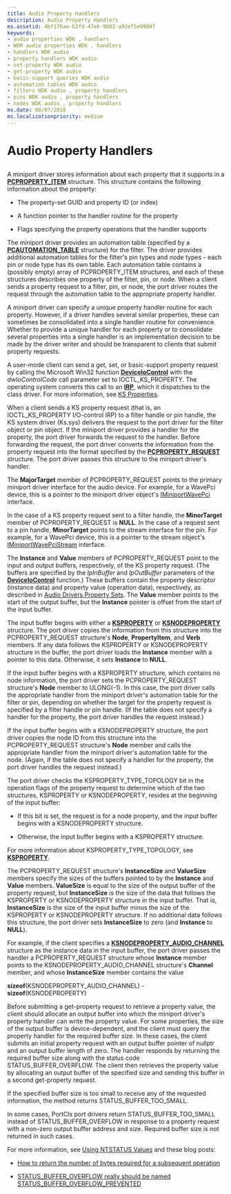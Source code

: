 ```yaml
---
title: Audio Property Handlers
description: Audio Property Handlers
ms.assetid: 4bf176ae-b3fd-47e6-9802-a92ef5e9904f
keywords:
- audio properties WDK , handlers
- WDM audio properties WDK , handlers
- handlers WDK audio
- property handlers WDK audio
- set-property WDK audio
- get-property WDK audio
- basic-support queries WDK audio
- automation tables WDK audio
- filters WDK audio , property handlers
- pins WDK audio , property handlers
- nodes WDK audio , property handlers
ms.date: 08/07/2018
ms.localizationpriority: medium
---
```


# Audio Property Handlers


## <span id="audio_property_handlers"></span><span id="AUDIO_PROPERTY_HANDLERS"></span>


A miniport driver stores information about each property that it supports in a [**PCPROPERTY\_ITEM**](https://msdn.microsoft.com/library/windows/hardware/ff537722) structure. This structure contains the following information about the property:

-   The property-set GUID and property ID (or index)

-   A function pointer to the handler routine for the property

-   Flags specifying the property operations that the handler supports

The miniport driver provides an automation table (specified by a [**PCAUTOMATION\_TABLE**](https://msdn.microsoft.com/library/windows/hardware/ff537685) structure) for the filter. The driver provides additional automation tables for the filter's pin types and node types - each pin or node type has its own table. Each automation table contains a (possibly empty) array of PCPROPERTY\_ITEM structures, and each of these structures describes one property of the filter, pin, or node. When a client sends a property request to a filter, pin, or node, the port driver routes the request through the automation table to the appropriate property handler.

A miniport driver can specify a unique property handler routine for each property. However, if a driver handles several similar properties, these can sometimes be consolidated into a single handler routine for convenience. Whether to provide a unique handler for each property or to consolidate several properties into a single handler is an implementation decision to be made by the driver writer and should be transparent to clients that submit property requests.

A user-mode client can send a get, set, or basic-support property request by calling the Microsoft Win32 function [**DeviceIoControl**](https://msdn.microsoft.com/library/windows/desktop/aa363216) with the *dwIoControlCode* call parameter set to IOCTL\_KS\_PROPERTY. The operating system converts this call to an [**IRP**](https://msdn.microsoft.com/library/windows/hardware/ff550694), which it dispatches to the class driver. For more information, see [KS Properties](https://msdn.microsoft.com/library/windows/hardware/ff567671).

When a client sends a KS property request (that is, an IOCTL\_KS\_PROPERTY I/O-control IRP) to a filter handle or pin handle, the KS system driver (Ks.sys) delivers the request to the port driver for the filter object or pin object. If the miniport driver provides a handler for the property, the port driver forwards the request to the handler. Before forwarding the request, the port driver converts the information from the property request into the format specified by the [**PCPROPERTY\_REQUEST**](https://msdn.microsoft.com/library/windows/hardware/ff537723) structure. The port driver passes this structure to the miniport driver's handler.

The **MajorTarget** member of PCPROPERTY\_REQUEST points to the primary miniport driver interface for the audio device. For example, for a WavePci device, this is a pointer to the miniport driver object's [IMiniportWavePci](https://msdn.microsoft.com/library/windows/hardware/ff536724) interface.

In the case of a KS property request sent to a filter handle, the **MinorTarget** member of PCPROPERTY\_REQUEST is **NULL**. In the case of a request sent to a pin handle, **MinorTarget** points to the stream interface for the pin. For example, for a WavePci device, this is a pointer to the stream object's [IMiniportWavePciStream](https://msdn.microsoft.com/library/windows/hardware/ff536725) interface.

The **Instance** and **Value** members of PCPROPERTY\_REQUEST point to the input and output buffers, respectively, of the KS property request. (The buffers are specified by the *lpInBuffer* and *lpOutBuffer* parameters of the [**DeviceIoControl**](https://msdn.microsoft.com/library/windows/desktop/aa363216) function.) These buffers contain the property descriptor (instance data) and property value (operation data), respectively, as described in [Audio Drivers Property Sets](https://msdn.microsoft.com/library/windows/hardware/ff536197). The **Value** member points to the start of the output buffer, but the **Instance** pointer is offset from the start of the input buffer.

The input buffer begins with either a [**KSPROPERTY**](https://msdn.microsoft.com/library/windows/hardware/ff564262) or [**KSNODEPROPERTY**](https://msdn.microsoft.com/library/windows/hardware/ff537143) structure. The port driver copies the information from this structure into the PCPROPERTY\_REQUEST structure's **Node**, **PropertyItem**, and **Verb** members. If any data follows the KSPROPERTY or KSNODEPROPERTY structure in the buffer, the port driver loads the **Instance** member with a pointer to this data. Otherwise, it sets **Instance** to **NULL**.

If the input buffer begins with a KSPROPERTY structure, which contains no node information, the port driver sets the PCPROPERTY\_REQUEST structure's **Node** member to ULONG(-1). In this case, the port driver calls the appropriate handler from the miniport driver's automation table for the filter or pin, depending on whether the target for the property request is specified by a filter handle or pin handle. (If the table does not specify a handler for the property, the port driver handles the request instead.)

If the input buffer begins with a KSNODEPROPERTY structure, the port driver copies the node ID from this structure into the PCPROPERTY\_REQUEST structure's **Node** member and calls the appropriate handler from the miniport driver's automation table for the node. (Again, if the table does not specify a handler for the property, the port driver handles the request instead.)

The port driver checks the KSPROPERTY\_TYPE\_TOPOLOGY bit in the operation flags of the property request to determine which of the two structures, KSPROPERTY or KSNODEPROPERTY, resides at the beginning of the input buffer:

-   If this bit is set, the request is for a node property, and the input buffer begins with a KSNODEPROPERTY structure.

-   Otherwise, the input buffer begins with a KSPROPERTY structure.

For more information about KSPROPERTY\_TYPE\_TOPOLOGY, see [**KSPROPERTY**](https://msdn.microsoft.com/library/windows/hardware/ff564262).

The PCPROPERTY\_REQUEST structure's **InstanceSize** and **ValueSize** members specify the sizes of the buffers pointed to by the **Instance** and **Value** members. **ValueSize** is equal to the size of the output buffer of the property request, but **InstanceSize** is the size of the data that follows the KSPROPERTY or KSNODEPROPERTY structure in the input buffer. That is, **InstanceSize** is the size of the input buffer minus the size of the KSPROPERTY or KSNODEPROPERTY structure. If no additional data follows this structure, the port driver sets **InstanceSize** to zero (and **Instance** to **NULL**).

For example, if the client specifies a [**KSNODEPROPERTY\_AUDIO\_CHANNEL**](https://msdn.microsoft.com/library/windows/hardware/ff537145) structure as the instance data in the input buffer, the port driver passes the handler a PCPROPERTY\_REQUEST structure whose **Instance** member points to the KSNODEPROPERTY\_AUDIO\_CHANNEL structure's **Channel** member, and whose **InstanceSize** member contains the value

**sizeof**(KSNODEPROPERTY\_AUDIO\_CHANNEL) - **sizeof**(KSNODEPROPERTY)

Before submitting a get-property request to retrieve a property value, the client should allocate an output buffer into which the miniport driver's property handler can write the property value. For some properties, the size of the output buffer is device-dependent, and the client must query the property handler for the required buffer size. In these cases, the client submits an initial property request with an output buffer pointer of nullptr and an output buffer length of zero. The handler responds by returning the required buffer size along with the status code STATUS_BUFFER_OVERFLOW. The client then retrieves the property value by allocating an output buffer of the specified size and sending this buffer in a second get-property request.
 
If the specified buffer size is too small to receive any of the requested information, the method returns STATUS_BUFFER_TOO_SMALL. 
 
In some cases, PortCls port drivers return STATUS_BUFFER_TOO_SMALL instead of STATUS_BUFFER_OVERFLOW in response to a property request with a non-zero output buffer address and size. Required buffer size is not returned in such cases. 
 
For more information, see [Using NTSTATUS Values](https://docs.microsoft.com/windows-hardware/drivers/kernel/using-ntstatus-values) and these blog posts:

- [How to return the number of bytes required for a subsequent operation](https://blogs.msdn.microsoft.com/doronh/2006/12/12/how-to-return-the-number-of-bytes-required-for-a-subsequent-operation/)

- [STATUS_BUFFER_OVERFLOW really should be named STATUS_BUFFER_OVERFLOW_PREVENTED](https://blogs.msdn.microsoft.com/oldnewthing/20080404-00/?p=22863)




 

 




